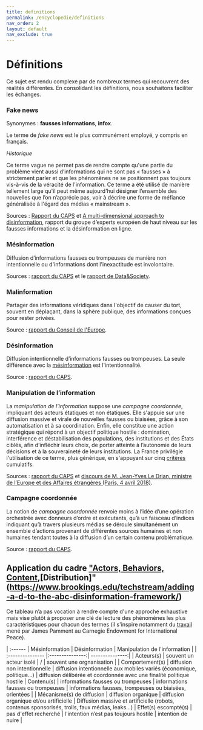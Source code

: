 ```yaml
---
title: definitions
permalink: /encyclopedie/definitions
nav_order: 2
layout: default
nav_exclude: true
---
```


# Définitions

Ce sujet est rendu complexe par de nombreux termes qui recouvrent des réalités différentes. En consolidant les définitions, nous souhaitons faciliter les échanges.

### Fake news

Synonymes : **fausses informations**, **infox**.

Le terme de _fake news_ est le plus communément employé, y compris en français.

_Historique_

Ce terme vague ne permet pas de rendre compte qu'une partie du problème vient aussi d’informations qui ne sont pas « fausses » à strictement parler et que les phénomènes ne se positionnent pas toujours vis-à-vis de la véracité de l'information.
Ce terme a été utilisé de manière tellement large qu'il peut même aujourd'hui désigner l’ensemble des nouvelles que l’on n’apprécie pas, voir à décrire une forme de méfiance généralisée à l'égard des médias « mainstream ».

Sources : [Rapport du CAPS](https://www.diplomatie.gouv.fr/fr/politique-etrangere-de-la-france/manipulations-de-l-information/rapport-conjoint-caps-irsem-les-manipulations-de-l-information-un-defi-pour-nos/) et [A multi-dimensional approach
to disinformation](https://ec.europa.eu/digital-single-market/en/news/final-report-high-level-expert-group-fake-news-and-online-disinformation), rapport du groupe d’experts européen de haut niveau sur les fausses informations et la désinformation en ligne.

### Mésinformation

Diffusion d’informations fausses ou trompeuses de manière non intentionnelle ou d'informations dont l'inexactitude est involontaire.

Sources : [rapport du CAPS](https://www.diplomatie.gouv.fr/fr/politique-etrangere-de-la-france/manipulations-de-l-information/rapport-conjoint-caps-irsem-les-manipulations-de-l-information-un-defi-pour-nos/) et le [rapport de Data&Society](https://datasociety.net/pubs/oh/DataAndSociety_LexiconofLies.pdf).

### Malinformation

Partager des informations véridiques dans l'objectif de causer du tort, souvent en déplaçant, dans la sphère publique, des informations conçues pour rester privées.

Source : [rapport du Conseil de l'Europe](https://rm.coe.int/information-disorder-report-november-2017/1680764666).

### Désinformation

Diffusion intentionnelle d’informations fausses ou trompeuses. La seule différence avec la [mésinformation](#mesinformation) est l'intentionnalité.

Source : [rapport du CAPS](https://www.diplomatie.gouv.fr/fr/politique-etrangere-de-la-france/manipulations-de-l-information/rapport-conjoint-caps-irsem-les-manipulations-de-l-information-un-defi-pour-nos/).

### Manipulation de l’information

La _manipulation de l'information_ suppose une _campagne coordonnée_, impliquant des acteurs étatiques et non étatiques.
Elle s'appuie sur une diffusion massive et virale de nouvelles fausses ou biaisées, grâce à son automatisation et à sa coordination.
Enfin, elle constitue une action stratégique qui répond à un objectif politique hostile : domination, interférence et déstabilisation des populations, des institutions et des États ciblés, afin d’infléchir leurs choix, de porter atteinte à l’autonomie de leurs décisions et à la souveraineté de leurs institutions.
La France privilégie l'utilisation de ce terme, plus générique, en s'appuyant sur cinq [critères](/encyclopedia/approchefrançaise) cumulatifs.

Sources : [rapport du CAPS](https://www.diplomatie.gouv.fr/fr/politique-etrangere-de-la-france/manipulations-de-l-information/rapport-conjoint-caps-irsem-les-manipulations-de-l-information-un-defi-pour-nos/) et [discours de M. Jean-Yves Le Drian, ministre de l’Europe et des Affaires étrangères (Paris, 4 avril 2018)](https://www.diplomatie.gouv.fr/fr/les-ministres/jean-yves-le-drian/discours/article/conference-internationale-societes-civiles-medias-et-pouvoirs-publics-les).

### Campagne coordonnée

La notion de _campagne coordonnée_ renvoie moins à l’idée d’une opération orchestrée avec donneurs d’ordre et exécutants, qu’à un faisceau d’indices indiquant qu’à travers plusieurs médias se déroule simultanément un ensemble d’actions provenant de différentes sources humaines et non humaines tendant toutes à la diffusion d’un certain contenu problématique.

Source : [rapport du CAPS](https://www.diplomatie.gouv.fr/fr/politique-etrangere-de-la-france/manipulations-de-l-information/rapport-conjoint-caps-irsem-les-manipulations-de-l-information-un-defi-pour-nos/).

## Application du cadre ["Actors, Behaviors, Content](https://science.house.gov/imo/media/doc/Francois%20Addendum%20to%20Testimony%20-%20ABC_Framework_2019_Sept_2019.pdf),[Distribution]"(https://www.brookings.edu/techstream/adding-a-d-to-the-abc-disinformation-framework/)

Ce tableau n’a pas vocation à rendre compte d'une approche exhaustive mais vise plutôt à proposer une clé de lecture des phénomènes les plus caractéristiques pour chacun des termes (il s'inspire notamment du [travail](http://carnegieendowment.org/files/2020-How_do_you_define_a_problem_like_influence.pdf) mené par James Pamment au Carnegie Endowment for International Peace).


| :------ | Mésinformation | Désinformation   | Manipulation de l'information |
| :--------------- |:---------------:| ---------------:|
| Acteurs(s)  | souvent un acteur isolé |  /    | souvent une orgnanisation |
| Comportement(s)  | diffusion non intentionnelle | diffusion intentionnelle aux mobiles variés (économique, politique...) | diffusion délibérée et coordonnée avec une finalité politique hostile
| Contenu(s)  | informations fausses ou trompeuses | informations fausses ou trompeuses     |  informations fausses, trompeuses ou biaisées, orientées |
| Mécanisme(s) de diffusion  | diffusion organique | diffusion organique et/ou artificielle     |  Diffusion massive et artificielle (robots, contenus sponsorisés, trolls, faux médias, leaks…)
| Effet(s) escompté(s)  | pas d'effet recherché | l'intention n’est pas toujours hostile |  intention de nuire |
